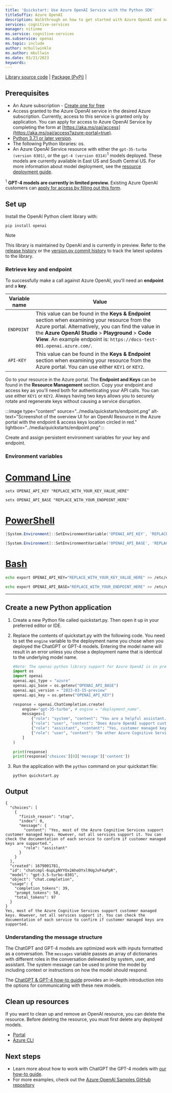 ```yaml
---
title: 'Quickstart: Use Azure OpenAI Service with the Python SDK'
titleSuffix: Azure OpenAI
description: Walkthrough on how to get started with Azure OpenAI and make your first completions call with the Python SDK. 
services: cognitive-services
manager: nitinme
ms.service: cognitive-services
ms.subservice: openai
ms.topic: include
author: mrbullwinkle
ms.author: mbullwin
ms.date: 03/21/2023
keywords: 
---
```


[Library source code](https://github.com/openai/openai-python?azure-portal=true) | [Package (PyPi)](https://pypi.org/project/openai?azure-portal=true) |

## Prerequisites

- An Azure subscription - [Create one for free](https://azure.microsoft.com/free/cognitive-services?azure-portal=true)
- Access granted to the Azure OpenAI service in the desired Azure subscription.
    Currently, access to this service is granted only by application. You can apply for access to Azure OpenAI Service by completing the form at [https://aka.ms/oai/access](https://aka.ms/oai/access?azure-portal=true).
- [Python 3.7.1 or later version](https://www.python.org?azure-portal=true).
- The following Python libraries: os.
- An Azure OpenAI Service resource with either the `gpt-35-turbo (version 0301)`, or the `gpt-4 (version 0314)`<sup>1</sup> models deployed. These models are currently available in East US and South Central US. For more information about model deployment, see the [resource deployment guide](../how-to/create-resource.md).

<sup>1</sup> **GPT-4 models are currently in limited preview.** Existing Azure OpenAI customers can [apply for access by filling out this form](https://aka.ms/oai/get-gpt4).

## Set up

Install the OpenAI Python client library with:

```console
pip install openai
```

> [!NOTE]
> This library is maintained by OpenAI and is currently in preview. Refer to the [release history](https://github.com/openai/openai-python/releases) or the [version.py commit history](https://github.com/openai/openai-python/commits/main/openai/version.py) to track the latest updates to the library.

### Retrieve key and endpoint

To successfully make a call against Azure OpenAI, you'll need an **endpoint** and a **key**.

|Variable name | Value |
|--------------------------|-------------|
| `ENDPOINT`               | This value can be found in the **Keys & Endpoint** section when examining your resource from the Azure portal. Alternatively, you can find the value in the **Azure OpenAI Studio** > **Playground** > **Code View**. An example endpoint is: `https://docs-test-001.openai.azure.com/`.|
| `API-KEY` | This value can be found in the **Keys & Endpoint** section when examining your resource from the Azure portal. You can use either `KEY1` or `KEY2`.|

Go to your resource in the Azure portal. The **Endpoint and Keys** can be found in the **Resource Management** section. Copy your endpoint and access key as you'll need both for authenticating your API calls. You can use either `KEY1` or `KEY2`. Always having two keys allows you to securely rotate and regenerate keys without causing a service disruption.

:::image type="content" source="../media/quickstarts/endpoint.png" alt-text="Screenshot of the overview UI for an OpenAI Resource in the Azure portal with the endpoint & access keys location circled in red." lightbox="../media/quickstarts/endpoint.png":::

Create and assign persistent environment variables for your key and endpoint.

### Environment variables

# [Command Line](#tab/command-line)

```CMD
setx OPENAI_API_KEY "REPLACE_WITH_YOUR_KEY_VALUE_HERE" 
```

```CMD
setx OPENAI_API_BASE "REPLACE_WITH_YOUR_ENDPOINT_HERE" 
```

# [PowerShell](#tab/powershell)

```powershell
[System.Environment]::SetEnvironmentVariable('OPENAI_API_KEY', 'REPLACE_WITH_YOUR_KEY_VALUE_HERE', 'User')
```

```powershell
[System.Environment]::SetEnvironmentVariable('OPENAI_API_BASE', 'REPLACE_WITH_YOUR_ENDPOINT_HERE', 'User')
```

# [Bash](#tab/bash)

```Bash
echo export OPENAI_API_KEY="REPLACE_WITH_YOUR_KEY_VALUE_HERE" >> /etc/environment && source /etc/environment
```

```Bash
echo export OPENAI_API_BASE="REPLACE_WITH_YOUR_ENDPOINT_HERE" >> /etc/environment && source /etc/environment
```
---

## Create a new Python application

1. Create a new Python file called quickstart.py. Then open it up in your preferred editor or IDE.

2. Replace the contents of quickstart.py with the following code. You need to set the `engine` variable to the deployment name you chose when you deployed the ChatGPT or GPT-4 models. Entering the model name will result in an error unless you chose a deployment name that is identical to the underlying model name.

    ```python
    #Note: The openai-python library support for Azure OpenAI is in preview.
    import os
    import openai
    openai.api_type = "azure"
    openai.api_base = os.getenv("OPENAI_API_BASE") 
    openai.api_version = "2023-03-15-preview"
    openai.api_key = os.getenv("OPENAI_API_KEY")

    response = openai.ChatCompletion.create(
        engine="gpt-35-turbo", # engine = "deployment_name".
        messages=[
            {"role": "system", "content": "You are a helpful assistant."},
            {"role": "user", "content": "Does Azure OpenAI support customer managed keys?"},
            {"role": "assistant", "content": "Yes, customer managed keys are supported by Azure OpenAI."},
            {"role": "user", "content": "Do other Azure Cognitive Services support this too?"}
        ]
    )

    print(response)
    print(response['choices'][0]['message']['content'])
    ```

3. Run the application with the `python` command on your quickstart file:

    ```console
    python quickstart.py
    ```

## Output

```console
{
  "choices": [
    {
      "finish_reason": "stop",
      "index": 0,
      "message": {
        "content": "Yes, most of the Azure Cognitive Services support customer managed keys. However, not all services support it. You can check the documentation of each service to confirm if customer managed keys are supported.",
        "role": "assistant"
      }
    }
  ],
  "created": 1679001781,
  "id": "chatcmpl-6upLpNYYOx2AhoOYxl9UgJvF4aPpR",
  "model": "gpt-3.5-turbo-0301",
  "object": "chat.completion",
  "usage": {
    "completion_tokens": 39,
    "prompt_tokens": 58,
    "total_tokens": 97
  }
}
Yes, most of the Azure Cognitive Services support customer managed keys. However, not all services support it. You can check the documentation of each service to confirm if customer managed keys are supported.
```

### Understanding the message structure

The ChatGPT and GPT-4 models are optimized work with inputs formatted as a conversation.  The `messages` variable passes an array of dictionaries with different roles in the conversation delineated by system, user, and assistant. The system message can be used to prime the model by including context or instructions on how the model should respond.

The [ChatGPT & GPT-4 how-to guide](../how-to/chatgpt.md) provides an in-depth introduction into the options for communicating with these new models.

## Clean up resources

If you want to clean up and remove an OpenAI resource, you can delete the resource. Before deleting the resource, you must first delete any deployed models.

- [Portal](../../cognitive-services-apis-create-account.md#clean-up-resources)
- [Azure CLI](../../cognitive-services-apis-create-account-cli.md#clean-up-resources)

## Next steps

* Learn more about how to work with ChatGPT the GPT-4 models with [our how-to guide](../how-to/chatgpt.md).
* For more examples, check out the [Azure OpenAI Samples GitHub repository](https://github.com/Azure/openai-samples)
